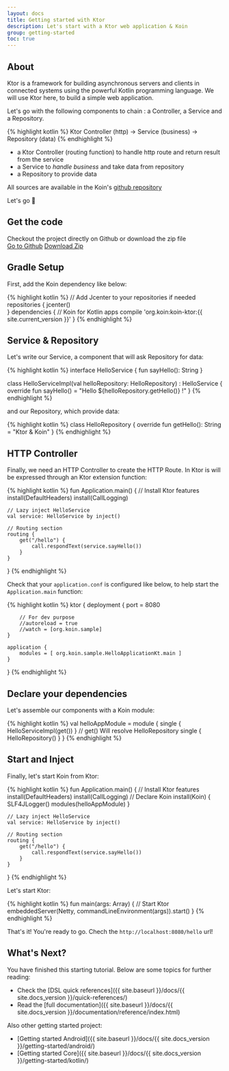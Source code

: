 ```yaml
---
layout: docs
title: Getting started with Ktor
description: Let's start with a Ktor web application & Koin
group: getting-started
toc: true
---
```


## About

Ktor is a framework for building asynchronous servers and clients in connected systems using the powerful Kotlin programming language. We will use Ktor here, to build a simple web application.

Let's go with the following components to chain : a Controller, a Service and a Repository.

{% highlight kotlin %}
Ktor Controller (http) -> Service (business) -> Repository (data)
{% endhighlight %}

- a Ktor Controller (routing function) to handle http route and return result from the service
- a Service to *handle business* and take data from repository
- a Repository to provide data

All sources are available in the Koin's [github repository](https://github.com/Ekito/koin-samples/tree/master/samples/ktor-hellowebapp)

Let's go 🚀

## Get the code

<div class="container">
  <div class="row">
    <div class="col-8">
      Checkout the project directly on Github or download the zip file
    </div>
    <div class="col">
      <a href="https://github.com/InsertKoinIO/getting-started-koin-ktor" class="btn btn-outline-primary mb-3 mb-md-0 mr-md-3">Go to Github</a>
      <a href="https://github.com/InsertKoinIO/getting-started-koin-ktor/archive/master.zip" class="btn btn-outline-info mb-3 mb-md-0 mr-md-3">Download Zip</a>
    </div>
  </div>
</div>

## Gradle Setup

First, add the Koin dependency like below:

{% highlight kotlin %}
// Add Jcenter to your repositories if needed
repositories {
    jcenter()    
}
dependencies {
    // Koin for Kotlin apps
    compile 'org.koin:koin-ktor:{{ site.current_version }}'
}
{% endhighlight %}

## Service & Repository

Let's write our Service, a component that will ask Repository for data:

{% highlight kotlin %}
interface HelloService {
    fun sayHello(): String
}

class HelloServiceImpl(val helloRepository: HelloRepository) : HelloService {
    override fun sayHello() = "Hello ${helloRepository.getHello()} !"
}
{% endhighlight %}

and our Repository, which provide data:

{% highlight kotlin %}
class HelloRepository {
    override fun getHello(): String = "Ktor & Koin"
}
{% endhighlight %}

## HTTP Controller

Finally, we need an HTTP Controller to create the HTTP Route. In Ktor is will be expressed through an Ktor extension function:

{% highlight kotlin %}
fun Application.main() {
    // Install Ktor features
    install(DefaultHeaders)
    install(CallLogging)

    // Lazy inject HelloService
    val service: HelloService by inject()

    // Routing section
    routing {
        get("/hello") {
            call.respondText(service.sayHello())
        }
    }
}
{% endhighlight %}

Check that your `application.conf` is configured like below, to help start the `Application.main` function:

{% highlight kotlin %}
ktor {
    deployment {
        port = 8080

        // For dev purpose
        //autoreload = true
        //watch = [org.koin.sample]
    }

    application {
        modules = [ org.koin.sample.HelloApplicationKt.main ]
    }
}
{% endhighlight %}

## Declare your dependencies

Let's assemble our components with a Koin module:

{% highlight kotlin %}
val helloAppModule = module {
    single<HelloService> { HelloServiceImpl(get()) } // get() Will resolve HelloRepository
    single { HelloRepository() }
}
{% endhighlight %}

## Start and Inject

Finally, let's start Koin from Ktor:

{% highlight kotlin %}
fun Application.main() {
    // Install Ktor features
    install(DefaultHeaders)
    install(CallLogging)
    // Declare Koin
    install(Koin) {
        SLF4JLogger()
        modules(helloAppModule)
    }

    // Lazy inject HelloService
    val service: HelloService by inject()

    // Routing section
    routing {
        get("/hello") {
            call.respondText(service.sayHello())
        }
    }
}
{% endhighlight %}

Let's start Ktor:

{% highlight kotlin %}
fun main(args: Array<String>) {
    // Start Ktor
    embeddedServer(Netty, commandLineEnvironment(args)).start()
}
{% endhighlight %}

That's it! You're ready to go. Chech the `http://localhost:8080/hello` url!

## What's Next?

You have finished this starting tutorial. Below are some topics for further reading:

* Check the [DSL quick references]({{ site.baseurl }}/docs/{{ site.docs_version }}/quick-references/)
* Read the [full documentation]({{ site.baseurl }}/docs/{{ site.docs_version }}/documentation/reference/index.html)

Also other getting started project:

* [Getting started Android]({{ site.baseurl }}/docs/{{ site.docs_version }}/getting-started/android/)
* [Getting started Core]({{ site.baseurl }}/docs/{{ site.docs_version }}/getting-started/kotlin/)
